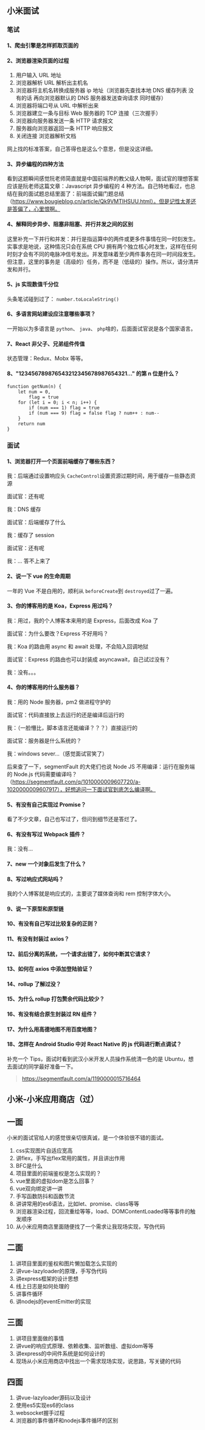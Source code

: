 ## 小米面试

### 笔试

#### 1、爬虫引擎是怎样抓取页面的

#### 2、浏览器渲染页面的过程

1. 用户输入 URL 地址
2. 浏览器解析 URL 解析出主机名
3. 浏览器将主机名转换成服务器 ip 地址（浏览器先查找本地 DNS 缓存列表 没有的话 再向浏览器默认的 DNS 服务器发送查询请求 同时缓存）
4. 浏览器将端口号从 URL 中解析出来
5. 浏览器建立一条与目标 Web 服务器的 TCP 连接（三次握手）
6. 浏览器向服务器发送一条 HTTP 请求报文
7. 服务器向浏览器返回一条 HTTP 响应报文
8. 关闭连接 浏览器解析文档

网上找的标准答案，自己答得也是这么个意思，但是没这详细。

#### 3、异步编程的四种方法

看到这题瞬间感觉阮老师简直就是中国前端界的教父级人物啊，面试官的理想答案应该是阮老师这篇文章：Javascript 异步编程的 4 种方法。自己特地看过，也总结在我的面试题总结里面了：前端面试偏门题总结（https://www.bougieblog.cn/article/Qk9VMTlHSUU.html）。但是记性太差还是答偏了，心里恨啊。

#### 4、解释同步异步、阻塞非阻塞、并行并发之间的区别

这里补充一下并行和并发：并行是指运算中的两件或更多件事情在同一时刻发生。实事求是地说，这种情况只会在系统 CPU 拥有两个独立核心时发生，这样在任何时刻才会有不同的电脉冲信号发出。并发意味着至少两件事务在同一时间段发生。但注意，这里的事务是（高级的）任务，而不是（低级的）操作。所以，请分清并发和并行。

#### 5、js 实现数值千分位

头条笔试碰到过了： `number.toLocaleString()`

#### 6、多语言网站建设应注意哪些事项？

一开始以为多语言是 `python`、 `java`、 `php`啥的，后面面试官说是各个国家语言。

#### 7、React 非父子、兄弟组件传值

状态管理：Redux、Mobx 等等。

#### 8、"123456789876543212345678987654321..." 的第 n 位是什么？

```
function getNum(n) {
    let num = 0,
        flag = true
    for (let i = 0; i < n; i++) {
        if (num === 1) flag = true
        if (num === 9) flag = false flag ? num++ : num--
    }
    return num
}
```



### 面试

#### 1、浏览器打开一个页面前端缓存了哪些东西？

我：后端通过设置响应头 `CacheControl`设置资源过期时间，用于缓存一些静态资源

面试官：还有呢

我：DNS 缓存

面试官：后端缓存了什么

我：缓存了 session

面试官：还有呢

我：... 答不上来了

#### 2、说一下 vue 的生命周期

一年的 Vue 不是白用的，顺利从 `beforeCreate`到 `destroyed`过了一遍。

#### 3、你的博客用的是 Koa，Express 用过吗？

我：用过，我的个人博客本来用的是 Express，后面改成 Koa 了

面试官：为什么要改？Express 不好用吗？

我：Koa 的路由用 async 和 await 处理，不会陷入回调地狱

面试官：Express 的路由也可以封装成 asyncawait，自己试过没有？

我：没有。。。

#### 4、你的博客用的什么服务器？

我：用的 Node 服务器，pm2 做进程守护的

面试官：代码直接放上去运行的还是编译后运行的

我：（一脸懵比，脚本语言还能编译？？？）直接运行的

面试官：服务器是什么系统的？

我：windows sever...（感觉面试官笑了）

后来查了一下，segmentFault 的大佬们也说 Node JS 不用编译：运行在服务端的 Node.js 代码需要编译吗？（https://segmentfault.com/q/1010000009607720/a-1020000009607917），好想追问一下面试官到底怎么编译啊。

#### 5、有没有自己实现过 Promise？

看了不少文章，自己也写过了，但问到细节还是答烂了。

#### 6、有没有写过 Webpack 插件？

我：没有...

#### 7、new 一个对象后发生了什么？

#### 8、写过响应式网站吗？

我的个人博客就是响应式的，主要说了媒体查询和 rem 控制字体大小。

#### 9、说一下原型和原型链

#### 10、有没有自己写过比较复杂的正则？

#### 11、有没有封装过 axios？

#### 12、前后分离的系统，一个请求出错了，如何中断其它请求？

#### 13、如何在 axios 中添加登陆验证？

#### 14、rollup 了解过没？

#### 15、为什么 rollup 打包赘余代码比较少？

#### 16、有没有结合原生封装过 RN 组件？

#### 17、为什么用高德地图不用百度地图？

#### 18、怎样在 Android Studio 中对 React Native 的 js 代码进行断点调试？



补充一个 Tips，面试时看到武汉小米开发人员操作系统清一色的是 Ubuntu，想去面试的同学最好准备一下。

> https://segmentfault.com/a/1190000015716464

## 小米-小米应用商店（过）

## 一面

小米的面试官给人的感觉很亲切很真诚，是一个体验很不错的面试。

1. css实现图片自适应宽高
2. 讲flex，手写出flex常用的属性，并且讲出作用
3. BFC是什么
4. 项目里面的前端鉴权是怎么实现的？
5. vue里面的虚拟dom是怎么回事？
6. vue双向绑定讲一讲
7. 手写函数防抖和函数节流
8. 讲讲常用的es6语法，比如let、promise、class等等
9. 浏览器渲染过程，回流重绘等等，load、DOMContentLoaded等等事件的触发顺序
10. 从小米应用商店里面随便找了一个需求让我现场实现，写伪代码

## 二面

1. 讲项目里面的鉴权和图片懒加载怎么实现的
2. 讲vue-lazyloader的原理，手写伪代码
3. 讲express框架的设计思想
4. 线上日志是如何处理的
5. 讲事件循环
6. 讲nodejs的eventEmitter的实现

## 三面

1. 讲项目里面做的事情
2. 讲vue的响应式原理、依赖收集、监听数组、虚拟dom等等
3. 讲express的中间件系统是如何设计的
4. 现场从小米应用商店中找出一个需求现场实现，说思路，写关键的代码

## 四面

1. 讲vue-lazyloader源码以及设计
2. 使用es5实现es6的class
3. websocket握手过程
4. 浏览器的事件循环和nodejs事件循环的区别
